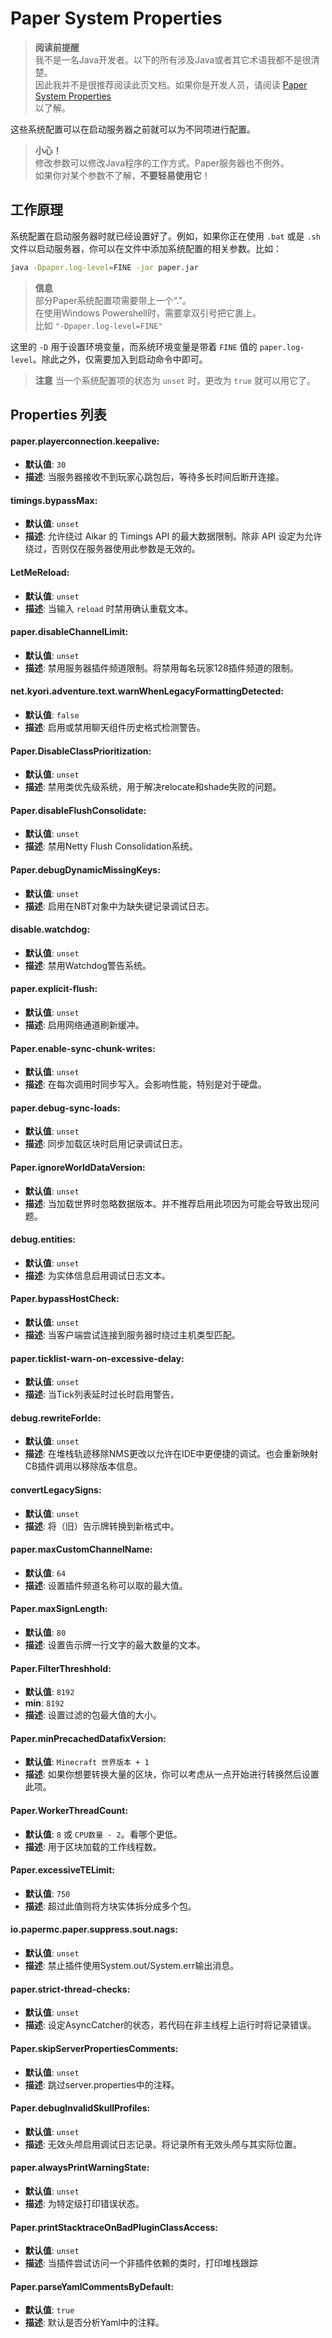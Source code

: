 # Paper System Properties

> **阅读前提醒**  
> 我不是一名Java开发者。以下的所有涉及Java或者其它术语我都不是很清楚。  
> 因此我并不是很推荐阅读此页文档。如果你是开发人员，请阅读 [Paper System Properties](https://docs.papermc.io/paper/reference/system-properties)  
> 以了解。

这些系统配置可以在启动服务器之前就可以为不同项进行配置。

> **小心！**  
> 修改参数可以修改Java程序的工作方式。Paper服务器也不例外。    
> 如果你对某个参数不了解，**不要轻易使用它**！  

## 工作原理

系统配置在启动服务器时就已经设置好了。例如，如果你正在使用 `.bat` 或是 `.sh` 文件以启动服务器，你可以在文件中添加系统配置的相关参数。比如：

```bash
java -Dpaper.log-level=FINE -jar paper.jar
```
> **信息**  
> 部分Paper系统配置项需要带上一个“.”。  
> 在使用Windows Powershell时，需要拿双引号把它裹上。  
> 比如 `"-Dpaper.log-level=FINE"`

这里的 `-D` 用于设置环境变量，而系统环境变量是带着 `FINE` 值的 `paper.log-level`。除此之外，仅需要加入到启动命令中即可。

> **注意**
> 当一个系统配置项的状态为 `unset` 时，更改为 `true` 就可以用它了。


## Properties 列表

#### paper.playerconnection.keepalive:

- **默认值**: `30`
- **描述**: 当服务器接收不到玩家心跳包后，等待多长时间后断开连接。

#### timings.bypassMax:

- **默认值**: `unset`
- **描述**: 允许绕过 Aikar 的 Timings API 的最大数据限制。除非 API 设定为允许绕过，否则仅在服务器使用此参数是无效的。

#### LetMeReload:

- **默认值**: `unset`
- **描述**: 当输入 `reload` 时禁用确认重载文本。

#### paper.disableChannelLimit:

- **默认值**: `unset`
- **描述**: 禁用服务器插件频道限制。将禁用每名玩家128插件频道的限制。

#### net.kyori.adventure.text.warnWhenLegacyFormattingDetected:

- **默认值**: `false`
- **描述**: 启用或禁用聊天组件历史格式检测警告。

#### Paper.DisableClassPrioritization:

- **默认值**: `unset`
- **描述**: 禁用类优先级系统，用于解决relocate和shade失败的问题。

#### Paper.disableFlushConsolidate:

- **默认值**: `unset`
- **描述**: 禁用Netty Flush Consolidation系统。

#### Paper.debugDynamicMissingKeys:

- **默认值**: `unset`
- **描述**: 启用在NBT对象中为缺失键记录调试日志。

#### disable.watchdog:

- **默认值**: `unset`
- **描述**: 禁用Watchdog警告系统。

#### paper.explicit-flush:

- **默认值**: `unset`
- **描述**: 启用网络通道刷新缓冲。

#### Paper.enable-sync-chunk-writes:

- **默认值**: `unset`
- **描述**: 在每次调用时同步写入。会影响性能，特别是对于硬盘。

#### paper.debug-sync-loads:

- **默认值**: `unset`
- **描述**: 同步加载区块时启用记录调试日志。

#### Paper.ignoreWorldDataVersion:

- **默认值**: `unset`
- **描述**: 当加载世界时忽略数据版本。并不推荐启用此项因为可能会导致出现问题。

#### debug.entities:

- **默认值**: `unset`
- **描述**: 为实体信息启用调试日志文本。

#### Paper.bypassHostCheck:

- **默认值**: `unset`
- **描述**: 当客户端尝试连接到服务器时绕过主机类型匹配。

#### paper.ticklist-warn-on-excessive-delay:

- **默认值**: `unset`
- **描述**: 当Tick列表延时过长时启用警告。

#### debug.rewriteForIde:

- **默认值**: `unset`
- **描述**: 在堆栈轨迹移除NMS更改以允许在IDE中更便捷的调试。也会重新映射CB插件调用以移除版本信息。

#### convertLegacySigns:

- **默认值**: `unset`
- **描述**: 将（旧）告示牌转换到新格式中。

#### paper.maxCustomChannelName:

- **默认值**: `64`
- **描述**: 设置插件频道名称可以取的最大值。

#### Paper.maxSignLength:

- **默认值**: `80`
- **描述**: 设置告示牌一行文字的最大数量的文本。

#### Paper.FilterThreshhold:

- **默认值**: `8192`
- **min**: `8192`
- **描述**: 设置过滤的包最大值的大小。

#### Paper.minPrecachedDatafixVersion:

- **默认值**: `Minecraft 世界版本 + 1`
- **描述**: 如果你想要转换大量的区块，你可以考虑从一点开始进行转换然后设置此项。

#### Paper.WorkerThreadCount:

- **默认值**: `8` 或 `CPU数量 - 2`。看哪个更低。
- **描述**: 用于区块加载的工作线程数。

#### Paper.excessiveTELimit:

- **默认值**: `750`
- **描述**: 超过此值则将方块实体拆分成多个包。

#### io.papermc.paper.suppress.sout.nags:

- **默认值**: `unset`
- **描述**: 禁止插件使用System.out/System.err输出消息。

#### paper.strict-thread-checks:

- **默认值**: `unset`
- **描述**: 设定AsyncCatcher的状态，若代码在非主线程上运行时将记录错误。

#### Paper.skipServerPropertiesComments:

- **默认值**: `unset`
- **描述**: 跳过server.properties中的注释。

#### Paper.debugInvalidSkullProfiles:

- **默认值**: `unset`
- **描述**: 无效头颅启用调试日志记录。将记录所有无效头颅与其实际位置。

#### paper.alwaysPrintWarningState:

- **默认值**: `unset`
- **描述**: 为特定级打印错误状态。

#### Paper.printStacktraceOnBadPluginClassAccess:

- **默认值**: `unset`
- **描述**: 当插件尝试访问一个非插件依赖的类时，打印堆栈跟踪

#### Paper.parseYamlCommentsByDefault:

- **默认值**: `true`
- **描述**: 默认是否分析Yaml中的注释。
